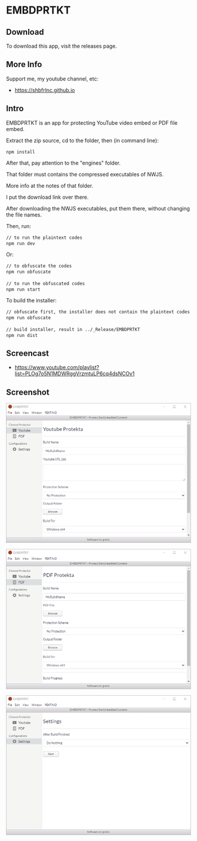 # EMBDPRTKT

## Download

To download this app, visit the releases page.

## More Info

Support me, my youtube channel, etc:

- https://shbfrlnc.github.io

## Intro

EMBDPRTKT is an app for protecting YouTube video embed or PDF file embed.

Extract the zip source, cd to the folder, then (in command line):

```
npm install
```

After that, pay attention to the "engines" folder.

That folder must contains the compressed executables of NWJS.

More info at the notes of that folder.

I put the download link over there.

After downloading the NWJS executables, put them there, without changing the file names.

Then, run:

```
// to run the plaintext codes
npm run dev
```

Or:

```
// to obfuscate the codes
npm run obfuscate

// to run the obfuscated codes
npm run start
```

To build the installer:

```
// obfuscate first, the installer does not contain the plaintext codes
npm run obfuscate

// build installer, result in ../_Release/EMBDPRTKT
npm run dist
```

## Screencast

- https://www.youtube.com/playlist?list=PLOg7o5N1MDWRggVrzmtuLP6cq4dsNCOv1

## Screenshot

![ScreenShot](assets/EMBDPRTKT1.png?raw=true)

![ScreenShot](assets/EMBDPRTKT2.png?raw=true)

![ScreenShot](assets/EMBDPRTKT3.png?raw=true)